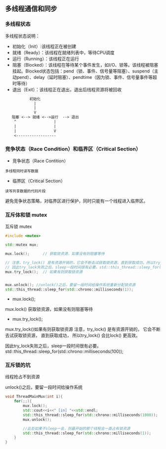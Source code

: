 ## 多线程通信和同步

### 多线程状态

多线程状态说明：

 * 初始化（Init）:该线程正在被创建
 * 就绪（Ready）：该线程在就绪列表中，等待CPU调度
 * 运行（Running）：该线程正在运行
 * 阻塞（Blocked）：该线程在等待某个事件发生，如I/O、锁等。该线程被阻塞挂起。Blocked状态包括：pend（锁、事件、信号量等阻塞）、suspend（主动pend）、delay（延时阻塞）、pendtime（因为锁、事件、信号量事件等超时等待）
 * 退出（Exit）：该线程正在退出，退出后线程资源将被回收

```txt
           初始化
             |
             |
             V
   阻塞 <--> 就绪 <-->运行  --> 退出 
    ^                 |
    |                 |
    |                 V
    <------------------
```


### 竞争状态（Race Condition）和临界区（Critical Section）
 - 竞争状态（Race Contition）
```
多线程同时读写数据
```

 - 临界区（Critical Section）
```
读写共享数据的代码片段
```

避免竞争状态策略，对临界区进行保护，同时只能有一个线程进入临界区。

### 互斥体和锁 mutex

互斥锁 mutex
```cpp
#include <mutex>

std::mutex mux;

mux.lock();      // 获取锁资源，如果没有则阻塞等待

// 注意，try_lock() 是有资源开销的，它会不断去试获取锁资源，直到获取成功，所以try_lock() 会比lock() 更高效。
// 因此try_lock失败之后，sleep一段时间很有必要。std::this_thread::sleep_for(std::chrono::milliseconds(100));
mux.try_lock();  // 如果有则获取锁资源


mux.unlock(); //unlock()之后，要留一段时间给操作系统重新分配锁资源
std::this_thread::sleep_for(std::chrono::milliseconds(1));

```

* mux.lock(); 

mux.lock() 获取锁资源，如果没有则阻塞等待


* mux.try_lock();  

mux.try_lock()如果有则获取锁资源
注意，try_lock() 是有资源开销的，
它会不断去试获取锁资源，
直到获取成功，
所以try_lock() 会比lock() 更高效。

因此try_lock失败之后，sleep一段时间很有必要。
std::this_thread::sleep_for(std::chrono::milliseconds(100));

 
### 互斥锁的坑

线程抢占不到资源

unlock()之后，要留一段时间给操作系统

```cpp
void ThreadMainMux(int i){
    for(;;){
        mux.lock();
        std::cout<<i<<" [in] "<<std::endl;
        std::this_thread::sleep_for(std::chrono::milliseconds(1000));
        mux.unlock();

        //此处如果不sleep一会，则最开始的那个线程会一直占有锁资源
        std::this_thread::sleep_for(std::chrono::milliseconds(1));
    }
}
```


